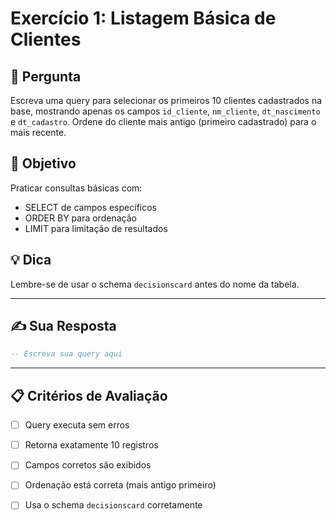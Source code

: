 # Exercício 1: Listagem Básica de Clientes

## 📝 Pergunta

Escreva uma query para selecionar os primeiros 10 clientes cadastrados na base, mostrando apenas os campos `id_cliente`, `nm_cliente`, `dt_nascimento` e `dt_cadastro`. Ordene do cliente mais antigo (primeiro cadastrado) para o mais recente.

## 🎯 Objetivo

Praticar consultas básicas com:
- SELECT de campos específicos
- ORDER BY para ordenação
- LIMIT para limitação de resultados

## 💡 Dica

Lembre-se de usar o schema `decisionscard` antes do nome da tabela.

---

## ✍️ Sua Resposta

```sql
-- Escreva sua query aqui


```

---

## 📋 Critérios de Avaliação

- [ ] Query executa sem erros
- [ ] Retorna exatamente 10 registros
- [ ] Campos corretos são exibidos
- [ ] Ordenação está correta (mais antigo primeiro)
- [ ] Usa o schema `decisionscard` corretamente

